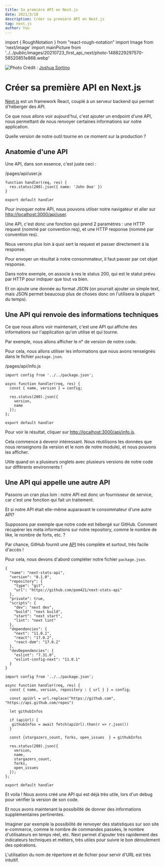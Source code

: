 ```yaml
---
title: Sa première API en Next.js
date: 2021/3/18
description: Créer sa première API en Next.js
tag: next.js
author: You
---
```


import { RoughNotation } from "react-rough-notation"
import Image from 'next/image'
import mainPicture from '../../public/images/20210723_first_api_next/photo-1488229297570-58520851e868.webp'

<Image
  src={mainPicture}
  alt="Photo"
  priority
  placeholder="blur"
/> Crédit : [Joshua Sortino](https://unsplash.com/photos/LqKhnDzSF-8)

# Créer sa première API en Next.js

[Next.js](https://nextjs.org/) est un framework React, couplé à un serveur backend qui permet d'héberger des API.

Ce que nous allons voir aujourd'hui, c'est ajouter un endpoint d'une API, nous permettant de nous renvoyer certaines informations sur notre application.

Quelle version de notre outil tourne en ce moment sur la production ?

## Anatomie d'une API

Une API, dans son essence, c'est juste ceci :

/pages/api/user.js
```
function handler(req, res) {
  res.status(200).json({ name: 'John Doe' })
}

export default handler
```

Pour invoquer notre API, nous pouvons utilser notre navigateur et aller sur [http://localhost:3000/api/user](http://localhost:3000/api/user).

Une API, c'est donc une fonction qui prend 2 paramètres : une HTTP request (nommé par convention req), et une HTTP response (nommé par convention res).

Nous verrons plus loin à quoi sert la request et passer directement à la response.

Pour envoyer un résultat à notre consommateur, il faut passer par cet objet response.

Dans notre exemple, on associe à res le status 200, qui est le statut prévu par HTTP pour indiquer que tout va bien.

Et on ajoute une donnée au format JSON (on pourrait ajouter un simple text, mais JSON permet beaucoup plus de choses donc on l'utilisera la plupart du temps).

## Une API qui renvoie des informations techniques

Ce que nous allons voir maintenant, c'est une API qui affiche des informations sur l'application qu'on utilise et qui tourne.

Par exemple, nous allons afficher le n° de version de notre code.

Pour cela, nous allons utiliser les informations que nous avons renseignés dans le fichier `package.json`.

/pages/api/info.js
```
import config from '../../package.json';

async function handler(req, res) {
  const { name, version } = config;

  res.status(200).json({
    version,
    name
  });
};

export default handler
```

Pour voir le résultat, cliquer sur [http://localhost:3000/api/info.js](http://localhost:3000/api/info.js).

Cela commence à devenir intéressant.
Nous réutilisons les données que nous renseignons (la version et le nom de notre module), et nous pouvons les afficher.

Utile quand on a plusieurs onglets avec plusieurs versions de notre code sur différents environnents !

## Une API qui appelle une autre API

Passons un cran plus loin : notre API est donc un fournisseur de service, car c'est une fonction qui fait un traitement.

Et si notre API était elle-même auparavant le consommateur d'une autre API?

Supposons par exemple que notre code est hébergé sur GitHub.
Comment récupérer les méta informations sur notre repository, comme le nombre de like, le nombre de forts, etc. ?

Par chance, GitHub fournit une [API](https://docs.github.com/en/rest) très complète et surtout, très facile d'accès !

Pour cela, nous devons d'abord compléter notre fichier `package.json`.

```
{
  "name": "next-stats-api",
  "version": "0.1.0",
  "repository": {
    "type": "git",
    "url": "https://github.com/pom421/next-stats-api"
  },
  "private": true,
  "scripts": {
    "dev": "next dev",
    "build": "next build",
    "start": "next start",
    "lint": "next lint"
  },
  "dependencies": {
    "next": "11.0.1",
    "react": "17.0.2",
    "react-dom": "17.0.2"
  },
  "devDependencies": {
    "eslint": "7.31.0",
    "eslint-config-next": "11.0.1"
  }
}
```

```
import config from '../../package.json';

async function handler(req, res) {
  const { name, version, repository : { url } } = config;

  const apiUrl = url.replace("https://github.com", "https://api.github.com/repos")

  let githubInfos

  if (apiUrl) {
   githubInfos = await fetch(apiUrl).then(r => r.json())
  }

  const {stargazers_count, forks, open_issues  } = githubInfos

  res.status(200).json({
    version,
    name,
    stargazers_count,
    forks,
    open_issues
  });
};

export default handler
```

Et voila !
Nous avons créé une API qui est déjà très utile, lors d'un debug pour vérifier la version de son code.

Et nous avons maintenant la possibilité de donner des informations supplémentaires pertinentes.

Imaginer par exemple la possibilité de renvoyer des statistiques sur son site e-commerce, comme le nombre de commandes passées, le nombre d'utilisateurs en temps réel, etc. Next permet d'ajouter très rapidement des indicateurs techniques et métiers, très utiles pour suivre le bon déroulement des opérations.

L'utilisation du nom de répertoire et de fichier pour servir d'URL est très intuitif.
